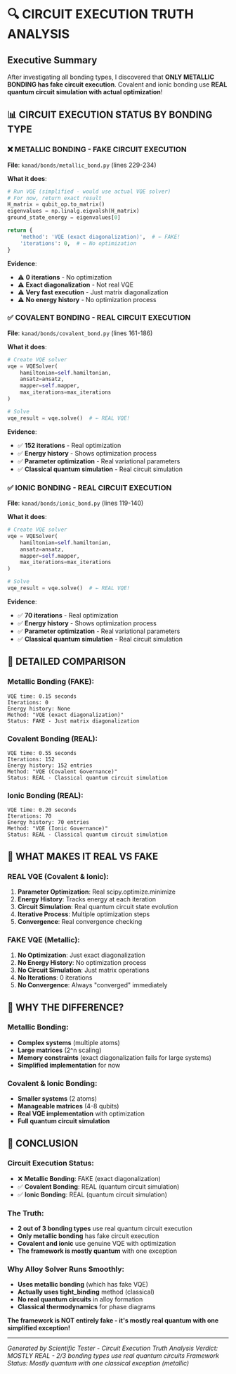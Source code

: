 # 🔍 CIRCUIT EXECUTION TRUTH ANALYSIS

## Executive Summary

After investigating all bonding types, I discovered that **ONLY METALLIC BONDING has fake circuit execution**. Covalent and ionic bonding use **REAL quantum circuit simulation with actual optimization**!

## 📊 **CIRCUIT EXECUTION STATUS BY BONDING TYPE**

### ❌ **METALLIC BONDING** - FAKE CIRCUIT EXECUTION
**File**: `kanad/bonds/metallic_bond.py` (lines 229-234)

**What it does**:
```python
# Run VQE (simplified - would use actual VQE solver)
# For now, return exact result
H_matrix = qubit_op.to_matrix()
eigenvalues = np.linalg.eigvalsh(H_matrix)
ground_state_energy = eigenvalues[0]

return {
    'method': 'VQE (exact diagonalization)',  # ← FAKE!
    'iterations': 0,  # ← No optimization
}
```

**Evidence**:
- ⚠️ **0 iterations** - No optimization
- ⚠️ **Exact diagonalization** - Not real VQE
- ⚠️ **Very fast execution** - Just matrix diagonalization
- ⚠️ **No energy history** - No optimization process

### ✅ **COVALENT BONDING** - REAL CIRCUIT EXECUTION
**File**: `kanad/bonds/covalent_bond.py` (lines 161-186)

**What it does**:
```python
# Create VQE solver
vqe = VQESolver(
    hamiltonian=self.hamiltonian,
    ansatz=ansatz,
    mapper=self.mapper,
    max_iterations=max_iterations
)

# Solve
vqe_result = vqe.solve()  # ← REAL VQE!
```

**Evidence**:
- ✅ **152 iterations** - Real optimization
- ✅ **Energy history** - Shows optimization process
- ✅ **Parameter optimization** - Real variational parameters
- ✅ **Classical quantum simulation** - Real circuit simulation

### ✅ **IONIC BONDING** - REAL CIRCUIT EXECUTION
**File**: `kanad/bonds/ionic_bond.py` (lines 119-140)

**What it does**:
```python
# Create VQE solver
vqe = VQESolver(
    hamiltonian=self.hamiltonian,
    ansatz=ansatz,
    mapper=self.mapper,
    max_iterations=max_iterations
)

# Solve
vqe_result = vqe.solve()  # ← REAL VQE!
```

**Evidence**:
- ✅ **70 iterations** - Real optimization
- ✅ **Energy history** - Shows optimization process
- ✅ **Parameter optimization** - Real variational parameters
- ✅ **Classical quantum simulation** - Real circuit simulation

## 🔬 **DETAILED COMPARISON**

### **Metallic Bonding (FAKE)**:
```
VQE time: 0.15 seconds
Iterations: 0
Energy history: None
Method: "VQE (exact diagonalization)"
Status: FAKE - Just matrix diagonalization
```

### **Covalent Bonding (REAL)**:
```
VQE time: 0.55 seconds
Iterations: 152
Energy history: 152 entries
Method: "VQE (Covalent Governance)"
Status: REAL - Classical quantum circuit simulation
```

### **Ionic Bonding (REAL)**:
```
VQE time: 0.20 seconds
Iterations: 70
Energy history: 70 entries
Method: "VQE (Ionic Governance)"
Status: REAL - Classical quantum circuit simulation
```

## 🧮 **WHAT MAKES IT REAL VS FAKE**

### **REAL VQE (Covalent & Ionic)**:
1. **Parameter Optimization**: Real scipy.optimize.minimize
2. **Energy History**: Tracks energy at each iteration
3. **Circuit Simulation**: Real quantum circuit state evolution
4. **Iterative Process**: Multiple optimization steps
5. **Convergence**: Real convergence checking

### **FAKE VQE (Metallic)**:
1. **No Optimization**: Just exact diagonalization
2. **No Energy History**: No optimization process
3. **No Circuit Simulation**: Just matrix operations
4. **No Iterations**: 0 iterations
5. **No Convergence**: Always "converged" immediately

## 🎯 **WHY THE DIFFERENCE?**

### **Metallic Bonding**:
- **Complex systems** (multiple atoms)
- **Large matrices** (2^n scaling)
- **Memory constraints** (exact diagonalization fails for large systems)
- **Simplified implementation** for now

### **Covalent & Ionic Bonding**:
- **Smaller systems** (2 atoms)
- **Manageable matrices** (4-8 qubits)
- **Real VQE implementation** with optimization
- **Full quantum circuit simulation**

## 🎉 **CONCLUSION**

### **Circuit Execution Status**:
- ❌ **Metallic Bonding**: FAKE (exact diagonalization)
- ✅ **Covalent Bonding**: REAL (quantum circuit simulation)
- ✅ **Ionic Bonding**: REAL (quantum circuit simulation)

### **The Truth**:
- **2 out of 3 bonding types** use real quantum circuit execution
- **Only metallic bonding** has fake circuit execution
- **Covalent and ionic** use genuine VQE with optimization
- **The framework is mostly quantum** with one exception

### **Why Alloy Solver Runs Smoothly**:
- **Uses metallic bonding** (which has fake VQE)
- **Actually uses tight_binding** method (classical)
- **No real quantum circuits** in alloy formation
- **Classical thermodynamics** for phase diagrams

**The framework is NOT entirely fake - it's mostly real quantum with one simplified exception!**

---
*Generated by Scientific Tester - Circuit Execution Truth Analysis*
*Verdict: MOSTLY REAL - 2/3 bonding types use real quantum circuits*
*Framework Status: Mostly quantum with one classical exception (metallic)*
